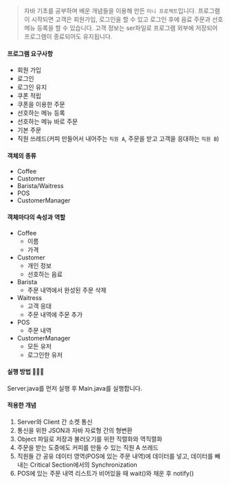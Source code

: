 

> 자바 기초를 공부하며 배운 개념들을 이용해 만든 `미니 프로젝트`입니다. 프로그램이 시작되면 고객은 회원가입, 로그인을 할 수 있고 로그인 후에 음료 주문과 선호 메뉴 등록을 할 수 있습니다. 고객 정보는 ser파일로 프로그램 외부에 저장되어 프로그램이 종료되어도 유지됩니다.


#### **프로그램 요구사항**
- 회원 가입
- 로그인
- 로그인 유지
- 쿠폰 적립
- 쿠폰을 이용한 주문
- 선호하는 메뉴 등록
- 선호하는 메뉴 바로 주문
- 기본 주문
- 직원 쓰레드(커피 만들어서 내어주는 `직원 A`, 주문을 받고 고객을 응대하는 `직원 B`)

#### **객체의 종류**
- Coffee
- Customer
- Barista/Waitress
- POS
- CustomerManager

#### **객체마다의 속성과 역할**
- Coffee
    - 이름
    - 가격
- Customer
    - 개인 정보
    - 선호하는 음료
- Barista
    - 주문 내역에서 완성된 주문 삭제
- Waitress
    - 고객 응대
    - 주문 내역에 주문 추가
- POS
    - 주문 내역
- CustomerManager
    - 모든 유저
    - 로그인한 유저

#### **실행 방법 👩🏻‍💻**
Server.java를 먼저 실행 후 Main.java를 실행합니다.

#### **적용한 개념**
1. Server와 Client 간 소켓 통신
2. 통신을 위한 JSON과 자바 자료형 간의 형변환 
3. Object 파일로 저장과 불러오기를 위한 직렬화와 역직렬화
4. 주문을 받는 도중에도 커피를 만들 수 있는 직원 A 쓰레드
5. 직원들 간 공유 데이터 영역(POS에 있는 주문 내역)에 데이터를 넣고, 데이터를 빼내는 Critical Section에서의 Synchronization
6. POS에 있는 주문 내역 리스트가 비어있을 때 wait()와 채운 후 notify()